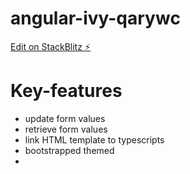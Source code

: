 # angular-ivy-qarywc

[Edit on StackBlitz ⚡️](https://stackblitz.com/edit/angular-ivy-qarywc)


# Key-features
* update form values
* retrieve form values
* link HTML template to typescripts
* bootstrapped themed
* 
